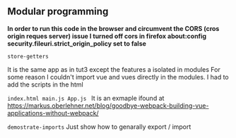 ## Modular programming

**In order to run this code in the browser and circumvent the CORS (cros origin reques server) issue I turned off cors in firefox about:config security.fileuri.strict_origin_policy set to false**

``store-getters`` 

It is the same app as in tut3 except the features a isolated in modules
For some reason I couldn't import vue and vues directly in the modules.
I had to add the scripts in the html

```index.html main.js App.js ```
It is an exmaple ifound at https://markus.oberlehner.net/blog/goodbye-webpack-building-vue-applications-without-webpack/

```demostrate-imports```
Just show how to genarally export / import